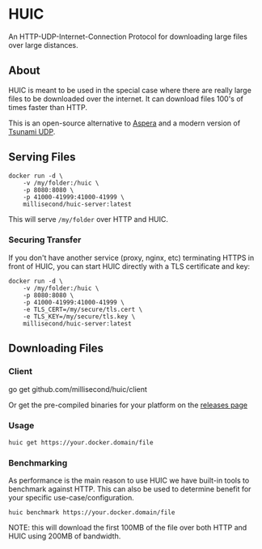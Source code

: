 # HUIC

An HTTP-UDP-Internet-Connection Protocol for downloading large files over large distances.

## About

HUIC is meant to be used in the special case where there are really large files to be downloaded over the internet.  It can download files 100's of times faster than HTTP.

This is an open-source alternative to [Aspera](https://www.ibm.com/cloud/high-speed-data-transfer) and a modern version of [Tsunami UDP](http://tsunami-udp.sourceforge.net/).

## Serving Files

```
docker run -d \
    -v /my/folder:/huic \
    -p 8080:8080 \
    -p 41000-41999:41000-41999 \
    millisecond/huic-server:latest
```

This will serve `/my/folder` over HTTP and HUIC.

### Securing Transfer

If you don't have another service (proxy, nginx, etc) terminating HTTPS in front of HUIC, you can start HUIC directly with a TLS certificate and key:

```
docker run -d \
    -v /my/folder:/huic \
    -p 8080:8080 \
    -p 41000-41999:41000-41999 \
    -e TLS_CERT=/my/secure/tls.cert \
    -e TLS_KEY=/my/secure/tls.key \
    millisecond/huic-server:latest
```

## Downloading Files

### Client

go get github.com/millisecond/huic/client

Or get the pre-compiled binaries for your platform on the [releases page](https://github.com/millisecond/huic/releases)

### Usage

```
huic get https://your.docker.domain/file
```

### Benchmarking

As performance is the main reason to use HUIC we have built-in tools to benchmark against HTTP.  This can also be used to determine benefit for your specific use-case/configuration.

```
huic benchmark https://your.docker.domain/file
```

NOTE: this will download the first 100MB of the file over both HTTP and HUIC using 200MB of bandwidth.
